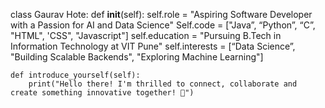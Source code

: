 class Gaurav Hote:
    def __init__(self):
        self.role = "Aspiring Software Developer with a Passion for AI and Data Science"
        Self.code = ["Java”, “Python”, “C”, "HTML", 'CSS", "Javascript"]
        self.education = "Pursuing B.Tech in Information Technology at VIT Pune"
        self.interests = [“Data Science”, "Building Scalable Backends", "Exploring Machine Learning"]
        
    def introduce_yourself(self):
        print("Hello there! I'm thrilled to connect, collaborate and create something innovative together! 🚀")
